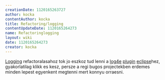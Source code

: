 ```yaml
---
creationDate: 1120165263727 
author: kocka 
contentAuthor: kocka 
title: Refactoring/logging 
contentUpdateDate: 1120165264273 
name: Refactoringlogging 
layout: wiki 
date: 1120165264273 
creator: kocka 
---
```

[Logging](../Logging.html) refactoralasahoz tok jo eszkoz tud lenni a [log4e](../log4e.html) [plugin](../plugin.html) [eclipse](../Eclipse.html)hez, gyakorlatilag klikk es kesz, persze a regi bugos projectekben erdemes minden lepest egyenkent megtenni mert konnyu orraesni.
